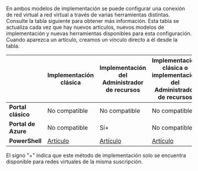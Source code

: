 En ambos modelos de implementación se puede configurar una conexión de red virtual a red virtual a través de varias herramientas distintas. Consulte la tabla siguiente para obtener más información. Esta tabla se actualiza cada vez que hay nuevos artículos, nuevos modelos de implementación y nuevas herramientas disponibles para esta configuración. Cuando aparezca un artículo, creamos un vínculo directo a él desde la tabla.

| | **Implementación clásica** | **Implementación del Administrador de recursos** | **Implementación clásica o implementación del Administrador de recursos** |
|----------------------------------------|-------------|----------------------|---------------------------------|
| **Portal clásico** | No compatible | No compatible | No compatible |
| **Portal de Azure** | No compatible | Sí+ | No compatible |
| **PowerShell** | [Artículo](../articles/vpn-gateway/virtual-networks-configure-vnet-to-vnet-connection.md) | [Artículo](../articles/vpn-gateway/vpn-gateway-vnet-vnet-rm-ps.md) | [Artículo](../articles/virtual-network/virtual-networks-arm-asm-s2s.md)

El signo "+" indica que este método de implementación solo se encuentra disponible para redes virtuales de la misma suscripción.

<!---HONumber=AcomDC_0224_2016-->
